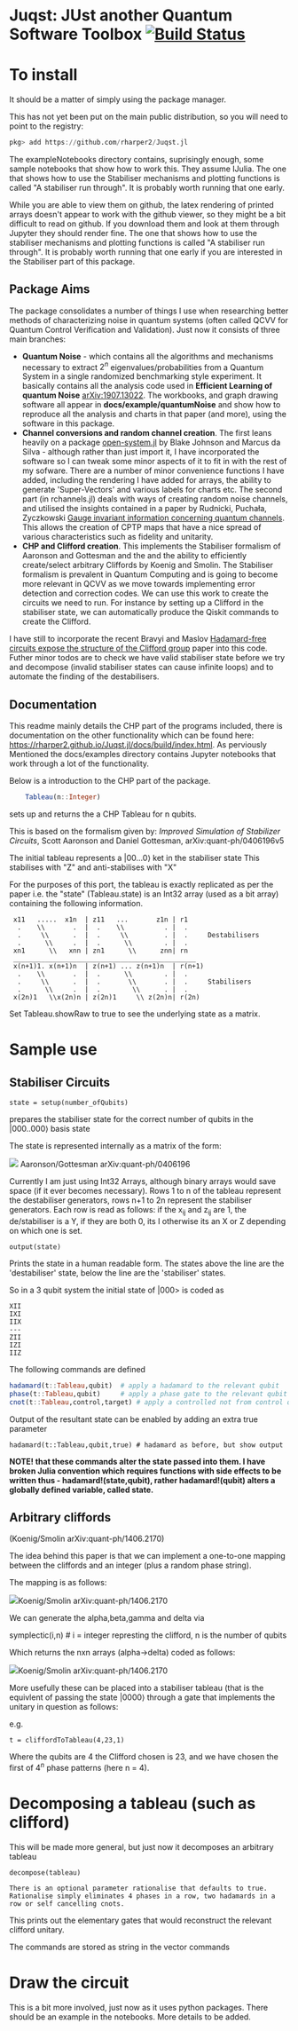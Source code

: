 # Juqst: JUst another Quantum Software Toolbox [![Build Status](https://travis-ci.com/rharper2/Juqst.jl.svg?branch=master)](https://travis-ci.com/rharper2/Juqst.jl)
# To install

It should be a matter of simply using the package manager.

This has not yet been put on the main public distribution, so you will need to point to the registry:

```julia
pkg> add https://github.com/rharper2/Juqst.jl
```

The exampleNotebooks directory contains, suprisingly enough, some sample notebooks that show how to work this. They assume IJulia. The one that shows how to use the Stabiliser mechanisms and plotting functions is called "A stabiliser run through". It is probably worth running that one early.


While you are able to view them on github, the latex rendering of printed arrays doesn't appear to work with the github viewer, so they might be a bit difficult to read on github. If you download them and look at them through Jupyter they should render fine. The one that shows how to use the stabiliser mechanisms and plotting functions is called "A stabiliser run through". It is probably worth running that one early if you are interested in the Stabiliser part of this package.

## Package Aims

The package consolidates a number of things I use when researching better methods of characterizing noise in quantum systems (often called QCVV for Quantum Control Verification and Validation). Just now it consists of three main branches:

- **Quantum Noise** - which contains all the algorithms and mechanisms necessary to extract $2^n$ eigenvalues/probabilities from a Quantum System in a single randomized benchmarking style experiment. It basically contains all the analysis code used in **Efficient Learning of quantum Noise** [arXiv:1907.13022](https://arxiv.org/abs/1907.13022). The workbooks, and graph drawing software all appear in **docs/example/quantumNoise** and show how to reproduce all the analysis and charts in that paper (and more), using the software in this package.
- **Channel conversions and random channel creation**. The first leans heavily on a package [open-system.jl]( https://github.com/BBN-Q/QuantumInfo.jl/blob/master/src/open-systems.jl) by Blake Johnson and Marcus da Silva - although rather than just import it, I have incorporated the software so I can tweak some minor aspects of it to fit in with the rest of my sofware. There are a number of minor convenience functions I have added, including the rendering I have added for arrays, the ability to generate 'Super-Vectors' and various labels for charts etc. The second part (in rchannels.jl) deals with ways of creating random noise channels, and utilised the insights contained in a paper by Rudnicki, Puchała, Zyczkowski [Gauge invariant information concerning quantum channels](https://arxiv.org/abs/1707.06926). This allows the creation of CPTP maps that have a nice spread of various characteristics such as fidelity and unitarity.
- **CHP and Clifford creation**. This implements the Stabiliser formalism of Aaronson and Gottesman and the and the ability to efficiently create/select arbitrary Cliffords by Koenig and Smolin. The Stabiliser formalism is prevalent in Quantum Computing and is going to become more relevant in QCVV as we move towards implementing error detection and correction codes. We can use this work to create the circuits we need to run. For instance by setting up a Clifford in the stabiliser state, we can automatically produce the Qiskit commands to create the Clifford.

I have still to incorporate the recent Bravyi and Maslov [Hadamard-free circuits expose the structure of the Clifford group](https://arxiv.org/abs/2003.09412) paper into this code. Futher minor todos are to check we have valid stabiliser state before we try and decompose (invalid stabiliser states can cause infinite loops) and to automate the finding of the destabilisers.

## Documentation 

This readme mainly details the CHP part of the programs included, there is documentation on the other functionality which can be found here: https://rharper2.github.io/Juqst.jl/docs/build/index.html. As perviously Mentioned the docs/examples directory contains Jupyter notebooks that work through a lot of the functionality.

Below is a introduction to the CHP part of the package.

```julia
    Tableau(n::Integer)
```



 sets up and returns the a CHP Tableau for n qubits.

 This is based on the formalism given by: *Improved Simulation of Stabilizer Circuits*,
 Scott Aaronson and Daniel Gottesman, arXiv:quant-ph/0406196v5

 The initial tableau represents a |00...0$\rangle$ ket in the stabiliser state
 This stabilises with "Z" and anti-stabilises with "X"

 For the purposes of this port, the tableau is exactly replicated as per the paper
 i.e. the "state" (Tableau.state) is an Int32 array (used as a bit array)
 containing the following information.

```
 x11   .....  x1n  | z11   ...       z1n | r1
  .    \\       .  |  .    \\          . |  .
  .     \\      .  |  .     \\         . |  .     Destabilisers
  .      \\     .  |  .      \\        . |  .
 xn1      \\   xnn | zn1      \\      znn| rn
 ______________________________________________
 x(n+1)1. x(n+1)n  | z(n+1) ... z(n+1)n  | r(n+1)
  .    \\       .  |  .      \\        . |  .
  .     \\      .  |  .       \\       . |  .     Stabilisers
  .      \\     .  |  .        \\      . |  .
 x(2n)1   \\x(2n)n | z(2n)1     \\ z(2n)n| r(2n)
```
Set Tableau.showRaw to true to see the underlying state as a matrix.

# Sample use

## Stabiliser Circuits

    state = setup(number_ofQubits)

prepares the stabiliser state for the correct number of qubits in the |000..000⟩ basis state

The state is represented internally as a matrix of the form:

<img src="readMeFigures/Matrix.png"></img>
Aaronson/Gottesman arXiv:quant-ph/0406196

Currently I am just using Int32 Arrays, although binary arrays would save space (if it ever becomes necessary).
Rows 1 to n of the tableau represent the destabiliser generators, rows n+1 to 2n represent the stabiliser generators. Each row is read
as follows: if the x<sub>ij</sub> and z<sub>ij</sub> are 1, the de/stabiliser is a Y, if they are both 0, its I otherwise its an X or Z depending on which one is set.

    output(state)

Prints the state in a human readable form. The states above the line are the 'destabiliser' state, below the line are the 'stabiliser' states. 

So in a 3 qubit system the initial state of |000> is coded as 

```
XII
IXI
IIX
---
ZII
IZI
IIZ
```

The following commands are defined

```JULIA
hadamard(t::Tableau,qubit)  # apply a hadamard to the relevant qubit
phase(t::Tableau,qubit)     # apply a phase gate to the relevant qubit
cnot(t::Tableau,control,target) # apply a controlled not from control qubit to target qubit
```

Output of the resultant state can be enabled by adding an extra true parameter

    hadamard(t::Tableau,qubit,true) # hadamard as before, but show output

**NOTE! that these commands alter the state passed into them. I have broken Julia convention which requires functions 
with side effects to be written thus - hadamard!(state,qubit), rather hadamard!(qubit) alters a globally defined variable, called state.**

## Arbitrary cliffords

(Koenig/Smolin arXiv:quant-ph/1406.2170)

The idea behind this paper is that we can implement a one-to-one mapping between the cliffords and an integer (plus a random phase string).

The mapping is as follows:

<img src="readMeFigures/Clifford Mapping.png">Koenig/Smolin arXiv:quant-ph/1406.2170</img>

We can generate the alpha,beta,gamma and delta via

   symplectic(i,n) # i = integer represting the clifford, n is the number of qubits

Which returns the nxn arrays (alpha->delta) coded as follows:

<img src="readMeFigures/coding.png">Koenig/Smolin arXiv:quant-ph/1406.2170</img>

More usefully these can be placed into a stabiliser tableau (that is the equivlent of passing the state |0000⟩ through a gate that implements the unitary in question as follows:

e.g.

    t = cliffordToTableau(4,23,1)

Where the qubits are 4 the Clifford chosen is 23, and we have chosen the first of $4^n$ phase patterns (here n = 4).

# Decomposing a tableau (such as clifford)

This will be made more general, but just now it decomposes an arbitrary tableau

    decompose(tableau)
    
    There is an optional parameter rationalise that defaults to true. Rationalise simply eliminates 4 phases in a row, two hadamards in a row or self cancelling cnots.

This prints out the elementary gates that would reconstruct the relevant clifford unitary.

The commands are stored as string in the vector commands


# Draw the circuit

This is a bit more involved, just now as it uses python packages. There should be an example in the notebooks. More details to be added.







